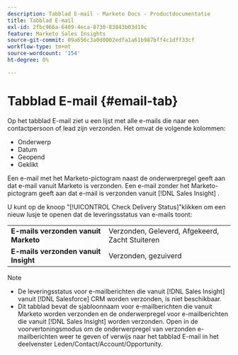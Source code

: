 ```yaml
---
description: Tabblad E-mail - Marketo Docs - Productdocumentatie
title: Tabblad E-mail
exl-id: 2fbc966a-6409-4eca-8730-83843b03d19c
feature: Marketo Sales Insights
source-git-commit: 09a656c3a0d0002edfa1a61b987bff4c1dff33cf
workflow-type: tm+mt
source-wordcount: '154'
ht-degree: 0%

---
```


# Tabblad E-mail {#email-tab}

Op het tabblad E-mail ziet u een lijst met alle e-mails die naar een contactpersoon of lead zijn verzonden. Het omvat de volgende kolommen:

* Onderwerp
* Datum
* Geopend
* Geklikt

Een e-mail met het Marketo-pictogram naast de onderwerpregel geeft aan dat e-mail vanuit Marketo is verzonden. Een e-mail zonder het Marketo-pictogram geeft aan dat e-mail is verzonden vanuit [!DNL Sales Insight] .

U kunt op de knoop &quot;[!UICONTROL Check Delivery Status]&quot;klikken om een nieuw lusje te openen dat de leveringsstatus van e-mails toont:

<table>
 <tbody>
  <tr>
   <td><strong>E-mails verzonden vanuit Marketo</strong></td>
   <td>Verzonden, Geleverd, Afgekeerd, Zacht Stuiteren</td>
  </tr>
  <tr>
   <td><strong>E-mails verzonden vanuit Insight</strong></td>
   <td>Verzonden, gezuiverd</td>
  </tr>
 </tbody>
</table>

>[!NOTE]
>
>* De leveringsstatus voor e-mailberichten die vanuit [!DNL Sales Insight] vanuit [!DNL Salesforce] CRM worden verzonden, is niet beschikbaar.
>* Dit tabblad bevat de sjabloonnaam voor e-mailberichten die vanuit Marketo worden verzonden en de onderwerpregel voor e-mailberichten die vanuit [!DNL Sales Insight] worden verzonden. Open in de voorvertoningsmodus om de onderwerpregel van verzonden e-mailberichten weer te geven of verwijs naar het tabblad E-mail in het deelvenster Leden/Contact/Account/Opportunity.
